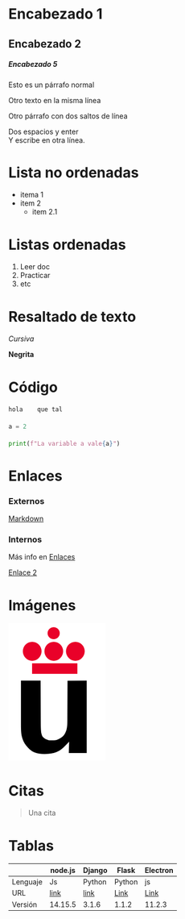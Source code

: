 # Encabezado 1

## Encabezado 2

##### Encabezado 5

Esto es un párrafo normal 

Otro texto en la
misma línea

Otro párrafo con dos saltos de línea 

Dos espacios y enter  
Y escribe en otra línea. 

# Lista no ordenadas

* itema 1
* item 2 
    * item 2.1 

# Listas ordenadas 

1. Leer doc
2. Practicar 
3. etc 

# Resaltado de texto

*Cursiva* 

**Negrita**

# Código

 ````python
 hola    que tal

 a = 2

 print(f"La variable a vale{a}")


````

# Enlaces

### Externos

[Markdown](https://es.wikipedia.org/wiki/Markdown)

### Internos

Más info en [Enlaces](#Enlaces)  

[Enlace 2](#Resaltado-de-texto)

# Imágenes 

![](Logo-urjc.png)

# Citas

 > Una cita   
 


 # Tablas 

 |          |  node.js  | Django | Flask | Electron |
|----------|-----------|--------|-------|----------|
| Lenguaje | Js        | Python | Python| js       |
| URL      | [link](https://nodejs.org/es/) | [link](https://www.djangoproject.com/)  | [Link](https://flask.palletsprojects.com/en/1.1.x/) | [Link](https://www.electronjs.org/) |
| Versión  |  14.15.5  | 3.1.6  | 1.1.2 | 11.2.3 |